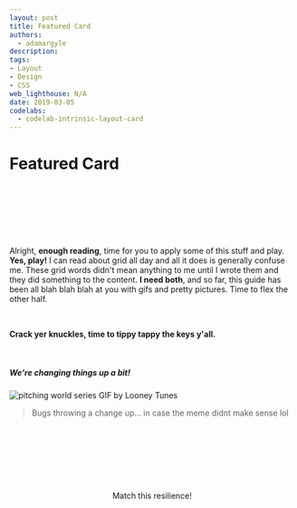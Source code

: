 ```yaml
---
layout: post
title: Featured Card
authors:
  - adamargyle
description:
tags:
- Layout
- Design
- CSS
web_lighthouse: N/A
date: 2019-03-05
codelabs:
  - codelab-intrinsic-layout-card
---
```


# Featured Card

<figure style="text-align:center; margin: 4rem 0;">
  <img src="card.png" alt="">
</figure>

Alright, **enough reading**, time for you to apply some of this stuff and play. **Yes, play!** I can read about grid all day and all it does is generally confuse me. These grid words didn't mean anything to me until I wrote them and they did something to the content. **I need both**, and so far, this guide has been all blah blah blah at you with gifs and pretty pictures. Time to flex the other half.

<br>

**Crack yer knuckles, time to tippy tappy the keys y'all.**

<br>

##### We're changing things up a bit!
![pitching world series GIF by Looney Tunes](https://media3.giphy.com/media/3o6vXPav5CAw9rGmGY/giphy.gif?cid=3640f6095c955847366c622f49514b88)

> Bugs throwing a change up… in case the meme didnt make sense lol

<br><br><br>

<figure style="text-align:center; margin: 4rem 0;">
  <img src="card-chaos-test.gif" alt="">
  <figcaption>Match this resilience!</figcaption>
</figure>

